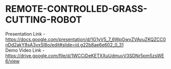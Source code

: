 # REMOTE-CONTROLLED-GRASS-CUTTING-ROBOT
Presentation Link - https://docs.google.com/presentation/d/1G1yV5_7_6WpGwvZVAvuZKQZCC0nDd2akY8sA3vxSl8o/edit#slide=id.g22b8ae6e602_0_31 <br>
Demo Video Link - https://drive.google.com/file/d/1WCCiDeKETXXuUdmuvV3SDNr5pm5zsWE6/view
